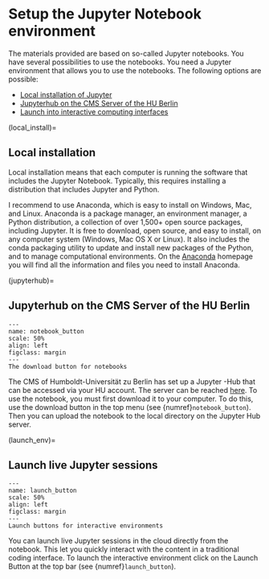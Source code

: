# Setup the Jupyter Notebook environment

The materials provided are based on so-called Jupyter notebooks. You have
several possibilities to use the notebooks. You need a Jupyter environment that
allows you to use the notebooks. The following options are possible:

- [Local installation of Jupyter](local_install)
- [Jupyterhub on the CMS Server of the HU Berlin](jupyterhub)
- [Launch into interactive computing interfaces](launch_env)

(local_install)=
## Local installation

Local installation means that each computer is running the software that
includes the Jupyter Notebook. Typically, this requires installing a
distribution that includes Jupyter and Python.

I recommend to use Anaconda, which is easy to install on Windows, Mac, and
Linux. Anaconda is a package manager, an environment manager, a Python distribution, a
collection of over 1,500+ open source packages, including Jupyter. It is free
to download, open source, and easy to install, on any computer system (Windows,
Mac OS X or Linux). It also includes the conda packaging utility to update and
install new packages of the Python, and to manage
computational environments. On the [Anaconda](https://www.anaconda.com/products/distribution) homepage you will
find all the information and files you need to install Anaconda.

(jupyterhub)=
## Jupyterhub on the CMS Server of the HU Berlin
```{figure} ./figures/notebook_button.png
---
name: notebook_button
scale: 50%
align: left
figclass: margin
---
The download button for notebooks
```
The CMS of Humboldt-Universität zu Berlin has set up a Jupyter -Hub that can be
accessed via your HU account. The server can be reached
[here](https://jupyterhub.cms.hu-berlin.de). To use the notebook, you must
first download it to your computer. To do this, use the download button in the
top menu (see {numref}`notebook_button`). Then you can upload the notebook to the local directory on the
Jupyter Hub server. 

(launch_env)= 
## Launch live Jupyter sessions
```{figure} ./figures/launch_button.png
---
name: launch_button
scale: 50%
align: left
figclass: margin
---
Launch buttons for interactive environments
```
You can launch live Jupyter sessions in the cloud directly from the notebook. This
let you quickly interact with the content in a traditional coding interface.
To launch the interactive environment click on the Launch Button at the top bar
(see {numref}`launch_button`).





